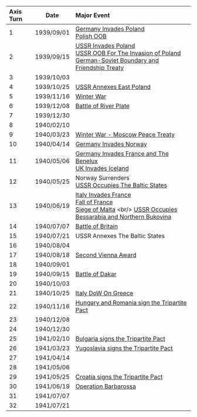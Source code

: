 |  Axis Turn     | Date         | Major Event                   |
| :------------- | :----------: | :---------------------------- |
| 1              |  1939/09/01  |  [Germany Invades Poland](https://www.wikiwand.com/en/Invasion_of_Poland) <br/> [Polish OOB](https://en.wikipedia.org/wiki/Polish_army_order_of_battle_in_1939) |
| 2              |  1939/09/15  |  [USSR Invades Poland ](https://en.wikipedia.org/wiki/Soviet_invasion_of_Poland) <br/>[USSR OOB For The Invasion of Poland](https://en.wikipedia.org/wiki/Soviet_order_of_battle_for_invasion_of_Poland_in_1939) <br/> [German-Soviet Boundary and Friendship Treaty](https://en.wikipedia.org/wiki/German%E2%80%93Soviet_Boundary_and_Friendship_Treaty) |
| 3              |  1939/10/03  |                               |
| 4              |  1939/10/25  |  [USSR Annexes East Poland](https://en.wikipedia.org/wiki/Territories_of_Poland_annexed_by_the_Soviet_Union) |
| 5              |  1939/11/16  |  [Winter War](https://www.wikiwand.com/en/Winter_War) |
| 6              |  1939/12/08  |  [Battle of River Plate](https://www.wikiwand.com/en/Battle_of_the_River_Plate)     |
| 7              |  1939/12/30  |                               |
| 8              |  1940/02/10  |                               |
| 9              |  1940/03/23  |  [Winter War - Moscow Peace Treaty](https://www.wikiwand.com/en/Moscow_Peace_Treaty) |
| 10             |  1940/04/14  |  [Germany Invades Norway][norwaycampaign]       |
| 11             |  1940/05/06  |  [Germany Invades France and The Benelux](https://www.wikiwand.com/en/Battle_of_France)  <br/> [UK Invades Iceland](https://www.wikiwand.com/en/Invasion_of_Iceland) |
| 12             |  1940/05/25  |  Norway Surrenders <br/> [USSR Occupies The Baltic States](https://www.wikiwand.com/en/Occupation_of_the_Baltic_states)  |
| 13             |  1940/06/19  |  [Italy Invades France](https://en.wikipedia.org/wiki/Italian_invasion_of_France) <br/> [Fall of France][falloffrance] <br/> [Siege of Malta](https://www.wikiwand.com/en/Siege_of_Malta_(World_War_II)) <br/> [USSR Occupies Bessarabia and Northern Bukovina](https://en.wikipedia.org/wiki/Soviet_occupation_of_Bessarabia_and_Northern_Bukovina) |
| 14             |  1940/07/07  |  [Battle of Britain](https://www.wikiwand.com/en/Battle_of_Britain)               |
| 15             |  1940/07/21  |  USSR Annexes The Baltic States                             |
| 16             |  1940/08/04  |                       |
| 17             |  1940/08/18  |  [Second Vienna Award](https://www.wikiwand.com/en/articles/Second_Vienna_Award)                     |
| 18             |  1940/09/01  |                       |
| 19             |  1940/09/15  |  [Battle of Dakar](https://www.wikiwand.com/en/Battle_of_Dakar)                     |
| 20             |  1940/10/03  |                       |
| 21             |  1940/10/25  |  [Italy DoW On Greece](https://www.wikiwand.com/en/Greco-Italian_War)               |
| 22             |  1940/11/16  |  [Hungary and Romania sign the Tripartite Pact](https://en.wikipedia.org/wiki/Tripartite_Pact)                  |
| 23             |  1940/12/08  |                       |
| 24             |  1940/12/30  |                       |
| 25             |  1941/02/10  |  [Bulgaria signs the Tripartite Pact](https://en.wikipedia.org/wiki/Tripartite_Pact)      |
| 26             |  1941/03/23  |  [Yugoslavia signs the Tripartite Pact](https://en.wikipedia.org/wiki/Yugoslav_accession_to_the_Tripartite_Pact)                  |
| 27             |  1941/04/14  |                       |
| 28             |  1941/05/06  |                       |
| 29             |  1941/05/25  |  [Croatia signs the Tripartite Pact](https://en.wikipedia.org/wiki/Tripartite_Pact)                    |
| 30             |  1941/06/19  |  [Operation Barbarossa](https://en.wikipedia.org/wiki/Operation_Barbarossa)               |
| 31             |  1941/07/07  |                       |
| 32             |  1941/07/21  |                       |


[norwaycampaign]: https://www.wikiwand.com/en/Norwegian_Campaign
[falloffrance]: https://www.wikiwand.com/en/Second_Armistice_at_Compi%C3%A8gne